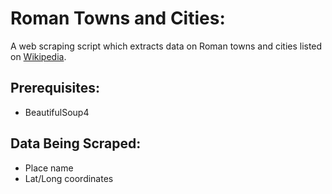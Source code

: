 # Roman Towns and Cities:
A web scraping script which extracts data on Roman towns and cities listed on [Wikipedia](https://en.wikipedia.org/wiki/Category:Roman_towns_and_cities_by_country).

## Prerequisites:

* BeautifulSoup4

## Data Being Scraped:

* Place name
* Lat/Long coordinates
